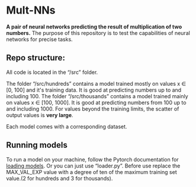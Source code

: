 # Mult-NNs
**A pair of neural networks predicting the result of multiplication of two numbers.**
The purpose of this repository is to test the capabilities of neural networks for precise tasks.
## Repo structure:
All code is located in the “/src” folder.

The folder “/src/hundreds” contains a model trained mostly on values x ∈ [0, 100] and it's training data.  It is good at predicting numbers up to and including 100.
The folder “/src/thousands” contains a model trained mainly on values x ∈ [100, 1000].  It is good at predicting numbers from 100 up to and including 1000.
For values beyond the training limits, the scatter of output values is **very large**.

Each model comes with a corresponding dataset.
## Running models
To run a model on your machine, follow the Pytorch documentation for [loading models](https://docs.pytorch.org/tutorials/beginner/saving_loading_models.html).
Or you can just use “loader.py”. Before use replace the MAX_VAL_EXP value with a degree of ten of the maximum training set value.(2 for hundreds and 3 for thousands).
